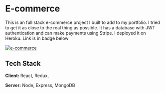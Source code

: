 # E-commerce

This is an full stack e-commerce project I built to add to my portfolio. I tried to get it as close to the real thing as possible. It has a database with JWT authentication and can make payments using Stripe. I deployed it on Heroku. Link is in badge below

[![e-commerce](https://img.shields.io/badge/:-shop-shop?style=for-the-badge&logo=heroku&logoColor=white&color=yellow)](https://myecommerceclothingproject.herokuapp.com)

## Tech Stack

**Client:** React, Redux,

**Server:** Node, Express, MongoDB
